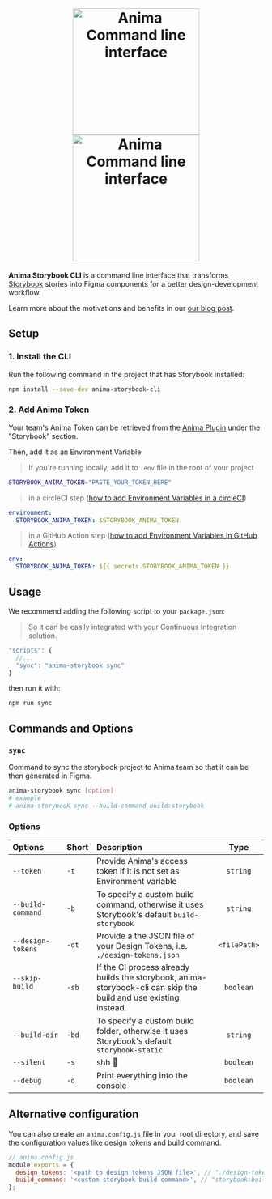 <div align="center">
<br />
  <h1>
  <img src="https://user-images.githubusercontent.com/1323193/201663351-171f5916-bf03-44e0-9d9a-f5c69d3e3ec8.svg#gh-light-mode-only" width="250" alt="Anima Command line interface" />
  <img src="https://user-images.githubusercontent.com/1323193/201663360-76c32bdb-c4e4-43af-bcf7-5db760c9b71f.svg#gh-dark-mode-only" width="250" alt="Anima Command line interface" />
</h1>
</div>

**Anima Storybook CLI** is a command line interface that transforms [Storybook](https://storybook.js.org) stories into Figma components for a better design-development workflow.

Learn more about the motivations and benefits in our [our blog post](https://blog.animaapp.com/design-with-your-live-code-components-7f61e99b9bf0).

## Setup

### 1. Install the CLI
Run the following command in the project that has Storybook installed:

```sh
npm install --save-dev anima-storybook-cli
```

### 2. Add Anima Token
Your team's Anima Token can be retrieved from the [Anima Plugin](https://www.figma.com/community/plugin/857346721138427857) under the "Storybook" section.

Then, add it as an Environment Variable:

>If you're running locally, add it to `.env` file in the root of your project

```sh
STORYBOOK_ANIMA_TOKEN="PASTE_YOUR_TOKEN_HERE"
```

> in a circleCI step ([how to add Environment Variables in a circleCI](https://circleci.com/docs/set-environment-variable/#set-an-environment-variable-in-a-project))

```yml
environment:
  STORYBOOK_ANIMA_TOKEN: $STORYBOOK_ANIMA_TOKEN
```

> in a GitHub Action step ([how to add Environment Variables in GitHub Actions](https://docs.github.com/en/actions/reference/encrypted-secrets#creating-encrypted-secrets-for-a-repository))

```yml
env:
  STORYBOOK_ANIMA_TOKEN: ${{ secrets.STORYBOOK_ANIMA_TOKEN }}
```

## Usage



We recommend adding the following script to your `package.json`:
> So it can be easily integrated with your Continuous Integration solution.

```js
"scripts": {
  //...
  "sync": "anima-storybook sync"
}
```

then run it with:

```sh
npm run sync
```

## Commands and Options

### `sync`

Command to sync the storybook project to Anima team so that it can be then generated in Figma.

```sh
anima-storybook sync [option]
# example 
# anima-storybook sync --build-command build:storybook
```

### Options
|  Options | Short | Description                                                                                                      |     Type     |
|:------------------------------------------|:-------|:------------------------------------------------------------------------------------------------------------------|:------------:|
| `--token`                                | `-t`  | Provide Anima's access token if it is not set as Environment variable                                            |   `string`   |
| `--build-command`                        | `-b`  | To specify a custom build command, otherwise it uses Storybook's default `build-storybook`                       |   `string`   |
| `--design-tokens`                        | `-dt` | Provide a the JSON file of your Design Tokens, i.e. `./design-tokens.json`                                        | `<filePath>`  |
| `--skip-build` &nbsp;&nbsp;&nbsp;&nbsp;&nbsp;&nbsp;&nbsp;&nbsp;&nbsp;&nbsp;&nbsp;&nbsp;&nbsp;&nbsp;&nbsp;&nbsp;&nbsp; | `-sb` | If the CI process already builds the storybook, anima-storybook-cli can skip the build and use existing instead. |   `boolean`  |
| `--build-dir`                            | `-bd` | To specify a custom build folder, otherwise it uses Storybook's default `storybook-static`                       |   `string`   |
| `--silent`                               | `-s`  |  shh 👀                                                                                                          |   `boolean`  |
| `--debug`                                | `-d`  | Print everything into the console                                                                                |   `boolean`  |

## Alternative configuration

You can also create an `anima.config.js` file in your root directory, and save the configuration values like design tokens and build command.

```js
// anima.config.js
module.exports = {
  design_tokens: '<path to design tokens JSON file>', // "./design-tokens.json"
  build_command: '<custom storybook build command>', // "storybook:build"
};
```